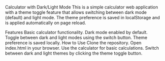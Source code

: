 Calculator with Dark/Light Mode
This is a simple calculator web application with a theme toggle feature that allows switching between dark mode (default) and light mode. The theme preference is saved in localStorage and is applied automatically on page reload.

Features
Basic calculator functionality.
Dark mode enabled by default.
Toggle between dark and light modes using the switch button.
Theme preference is saved locally.
How to Use
Clone the repository.
Open index.html in your browser.
Use the calculator for basic calculations.
Switch between dark and light themes by clicking the theme toggle button.
